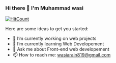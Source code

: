 ### Hi there 👋 I'm Muhammad wasi

[![HitCount](http://hits.dwyl.com/muhammadwasi81/muhammadwasi81.svg)](http://hits.dwyl.com/muhammadwasi81/muhammadwasi81)

Here are some ideas to get you started:

- 🔭 I’m currently working on web projects
- 🌱 I’m currently learning Web Developement
- 💬 Ask me about Front-end web developement
- 📫 How to reach me: wasiarain819@gmail.com

